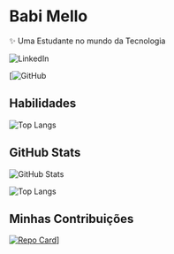 








# Babi Mello

✨ Uma Estudante no mundo da Tecnologia

![LinkedIn](https://www.linkedin.com/in/felina-babi-9b0224243/)

[![GitHub](https://github.com/babimell)

## Habilidades
![Top Langs](https://github-readme-stats-git-masterrstaa-rickstaa.vercel.app/api/top-langs/?username=babimell&bg_color=000&border_color=30A3DC&title_color=E94D5F&text_color=FFF)

## GitHub Stats

![GitHub Stats](https://github-readme-stats.vercel.app/api?username=babimell&theme=transparent&bg_color=000&border_color=30A3DC&show_icons=true&icon_color=30A3DC&title_color=E94D5F&text_color=FFF)

![Top Langs](https://github-readme-stats-git-masterrstaa-rickstaa.vercel.app/api/top-langs/?username=babimell&layout=compact&bg_color=000&border_color=30A3DC&title_color=E94D5F&text_color=FFF)

## Minhas Contribuições
[![Repo Card](https://github-readme-stats.vercel.app/api/pin/?username=babimell&repo=babimell&bg_color=000&border_color=30A3DC&show_icons=true&icon_color=30A3DC&title_color=E94D5F&text_color=FFF)](https://github.com/babimell/babimell)]
